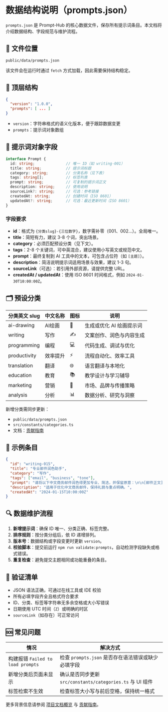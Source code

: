 # 数据结构说明（prompts.json）

`prompts.json` 是 Prompt-Hub 的核心数据文件，保存所有提示词条目。本文档将介绍数据结构、字段规范与维护流程。

## 📁 文件位置
```
public/data/prompts.json
```
该文件会在运行时通过 `fetch` 方式加载，因此需要保持结构稳定。

## 🧬 顶层结构
```json
{
  "version": "1.0.0",
  "prompts": [ ... ]
}
```
- `version`：字符串格式的语义化版本，便于跟踪数据变更
- `prompts`：提示词对象数组

## 🧱 提示词对象字段
```typescript
interface Prompt {
  id: string;              // 唯一 ID（如 writing-001）
  title: string;           // 提示词标题
  category: string;        // 分类名称（见下表）
  tags: string[];          // 标签列表
  prompt: string;          // 可复制的提示词正文
  description: string;     // 使用说明
  sourceLink?: string;     // 可选：参考链接
  createdAt: string;       // 创建时间（ISO 8601）
  updatedAt?: string;      // 可选：最近更新时间（ISO 8601）
}
```

### 字段要求
- **id**：格式为 `{分类slug}-{三位数字}`，数字需补零（001、002...）。全局唯一。
- **title**：简短有力，建议 3-8 个词，突出场景。
- **category**：必须匹配预设分类（见下文）。
- **tags**：2-8 个关键词，可中英混合，建议使用小写英文或规范中文。
- **prompt**：最终复制到 AI 工具中的文本，可包含占位符（如 `[主题]`）。
- **description**：简洁说明提示词适用场景与效果，建议 1-3 句。
- **sourceLink**（可选）：若引用外部资源，请提供完整 URL。
- **createdAt / updatedAt**：使用 ISO 8601 时间格式，例如 `2024-01-30T10:00:00Z`。

## 🗂️ 预设分类
| 分类英文 slug | 中文名称 | 图标 | 说明 |
| --- | --- | --- | --- |
| ai-drawing | AI绘画 | 🎨 | 生成或优化 AI 绘画提示词 |
| writing | 写作 | ✍️ | 文案创作、润色与内容生成 |
| programming | 编程 | 💻 | 代码生成、调试与优化 |
| productivity | 效率提升 | ⚡ | 流程自动化、效率工具 |
| translation | 翻译 | 🌐 | 语言翻译与本地化 |
| education | 教育 | 📚 | 教学设计与学习辅导 |
| marketing | 营销 | 📢 | 市场、品牌与传播策略 |
| analysis | 分析 | 📊 | 数据分析、研究与洞察 |

新增分类需同步更新：
- `public/data/prompts.json`
- `src/constants/categories.ts`
- 文档：[贡献指南](./CONTRIBUTING.md)

## 🧾 示例条目
```json
{
  "id": "writing-015",
  "title": "专业邮件润色助手",
  "category": "写作",
  "tags": ["email", "business", "tone"],
  "prompt": "请将以下中文商务邮件润色得更加专业、简洁，并保留原意：\n\n[邮件正文]",
  "description": "适用于优化中文商务邮件，保持礼貌与重点明确。",
  "createdAt": "2024-01-15T10:00:00Z"
}
```

## 🔍 数据维护流程
1. **新增提示词**：确保 ID 唯一、分类正确、标签完整。
2. **排序规则**：按分类分组后，依 ID 递增排列。
3. **版本号**：数据结构或字段变更时更新 `version`。
4. **校验脚本**：提交前运行 `npm run validate:prompts`，自动检测字段缺失或格式错误。
5. **重复检查**：避免提交主题相同或功能重叠的条目。

## 🧪 验证清单
- JSON 语法正确，可通过在线工具或 IDE 校验
- 所有必填字段齐全且格式符合要求
- ID、分类、标签等字符串无多余空格或大小写错误
- 日期使用 UTC 时间（`Z`）或明确的时区
- `sourceLink`（如存在）可正常访问

## 🆘 常见问题
| 情况 | 解决方式 |
| --- | --- |
| 构建报错 `Failed to load prompts` | 检查 `prompts.json` 是否存在语法错误或缺少必填字段 |
| 新增分类后页面未显示 | 确认是否同步更新 `src/constants/categories.ts` 与 UI 组件 |
| 标签检索不生效 | 检查标签大小写与前后空格，保持统一格式 |

更多背景信息请参阅 [项目文档概览](./README.md) 与 [贡献指南](./CONTRIBUTING.md)。
